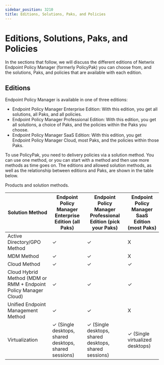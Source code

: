 ```yaml
---
sidebar_position: 3210
title: Editions, Solutions, Paks, and Policies
---
```


# Editions, Solutions, Paks, and Policies

In the sections that follow, we will discuss the different editions of Netwrix Endpoint Policy Manager (formerly PolicyPak) you can choose from, and the solutions, Paks, and policies that are available with each edition.

## Editions

Endpoint Policy Manager is available in one of three editions:

* Endpoint Policy Manager Enterprise Edition: With this edition, you get all solutions, all Paks, and all policies.
* Endpoint Policy Manager Professional Edition: With this edition, you get all solutions, a choice of Paks, and the policies within the Paks you choose.
* Endpoint Policy Manager SaaS Edition: With this edition, you get Endpoint Policy Manager Cloud, most Paks, and the policies within those Paks.

To use PolicyPak, you need to delivery policies via a solution method. You can use one method, or you can start with a method and then use more methods as time goes on. The editions and allowed solution methods, as well as the relationship between editions and Paks, are shown in the table below.

Products and solution methods.

| Solution Method | Endpoint Policy Manager Enterprise Edition  (all Paks) | Endpoint Policy Manager Professional Edition  (pick your Paks) | Endpoint Policy Manager SaaS Edition  (most Paks) |
| --- | --- | --- | --- |
| Active Directory/GPO Method | ✓ | ✓ | X |
| MDM Method | ✓ | ✓ | X |
| Cloud Method | ✓ | ✓ | ✓ |
| Cloud Hybrid Method (MDM or RMM + Endpoint Policy Manager Cloud) | ✓ | ✓ | ✓ |
| Unified Endpoint Management Method | ✓ | ✓ | X |
| Virtualization | ✓  (Single desktops, shared desktops, shared sessions) | ✓  (Single desktops, shared desktops, shared sessions) | ✓  (Single virtualized desktops) |